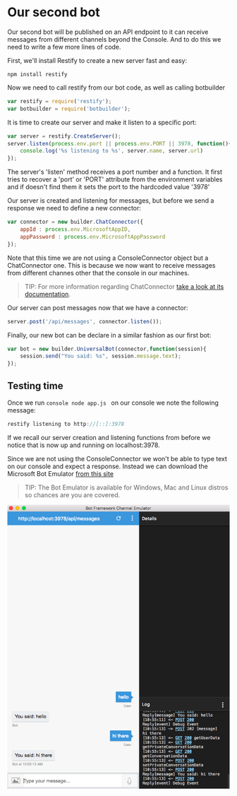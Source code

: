 # Our second bot #
Our second bot will be published on an API endpoint to it can receive messages from different channels beyond the Console. And to do this we need to write a few more lines of code.

First, we'll install Restify to create a new server fast and easy:
```console
npm install restify
```

Now we need to call restify from our bot code, as well as calling botbuilder
```javascript
var restify = require('restify');
var botbuilder = require('botbuilder');
```
It is time to create our server and make it listen to a specific port:

```javascript
var server = restify.CreateServer();
server.listen(process.env.port || process.env.PORT || 3978, function(){
    console.log('%s listening to %s', server.name, server.url)
});
```
The server's 'listen' method receives a port number and a function. It first tries to recover a 'port' or 'PORT' attribute from the environment variables and if doesn't find them it sets the port to the hardcoded value '3978'

Our server is created and listening for messages, but before we send a response we need to define a new connector:

```javascript
var connector = new builder.ChatConnector({
    appId : process.env.MicrosoftAppID,
    appPassword : process.env.MicrosoftAppPassword
});
```
Note that this time we are not using a ConsoleConnector object but a ChatConnector one. This is because we now want to receive messages from different channes other that the console in our machines.
>TIP: For more information regarding ChatConnector <a href="https://docs.botframework.com/en-us/node/builder/chat-reference/classes/_botbuilder_d_.chatconnector.html">take a look at its documentation</a>.

Our server can post messages now that we have a connector:
```javascript
server.post('/api/messages', connector.listen());
```

Finally, our new bot can be declare in a similar fashion as our first bot:
```javascript
var bot = new builder.UniversalBot(connector,function(session){
    session.send("You said: %s", session.message.text);
});
```

## Testing time ##
Once we run 
    ```console
    node app.js
    ```
on our console we note the following message:
```javascript
restify listening to http://[::]:3978
```
If we recall our server creation and listening functions from before we notice that is now up and running on localhost:3978.

Since we are not using the ConsoleConnector we won't be able to type text on our console and expect a response. Instead we can download the Microsoft Bot Emulator <a href="https://docs.microsoft.com/en-us/bot-framework/debug-bots-emulator">from this site</a>
>TIP: The Bot Emulator is available for Windows, Mac and Linux distros so chances are you are covered.

![Testing our bot on the Bot Emulator](../../images/bot_2_image1.png)